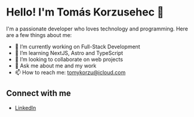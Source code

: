 # Hello! I'm Tomás Korzusehec 👋

I'm a passionate developer who loves technology and programming. Here are a few things about me:

- 🔭 I’m currently working on Full-Stack Development
- 🌱 I’m learning NextJS, Astro and TypeScript
- 👯 I’m looking to collaborate on web projects
- 💬 Ask me about me and my work
- 📫 How to reach me: [tomykorzu@icloud.com](mailto:tomykorzu@icloud.com)

## Connect with me
- [LinkedIn](https://www.linkedin.com/in/tomas-korzusehec)
